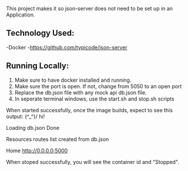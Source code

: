 This project makes it so json-server does not need to be set up in an Application.

## Technology Used:
-Docker
-https://github.com/typicode/json-server

## Running Locally:
1. Make sure to have docker installed and running. 
2. Make sure the port is open. If not, change from 5050 to an open port
3. Replace the db.json file with any mock api db.json file.
4. In seperate terminal windows, use the start.sh and stop.sh scripts

When started successfully, once the image builds, expect to see this output:
 \{^_^}/ hi!

  Loading db.json
  Done

  Resources
  routes list created from db.json

  Home
  http://0.0.0.0:5000

When stoped successfully, you will see the container id and "Stopped".

